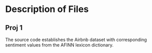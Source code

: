 # Description of Files
## Proj 1
The source code establishes the Airbnb dataset with corresponding sentiment values from the AFINN lexicon dictionary. 
